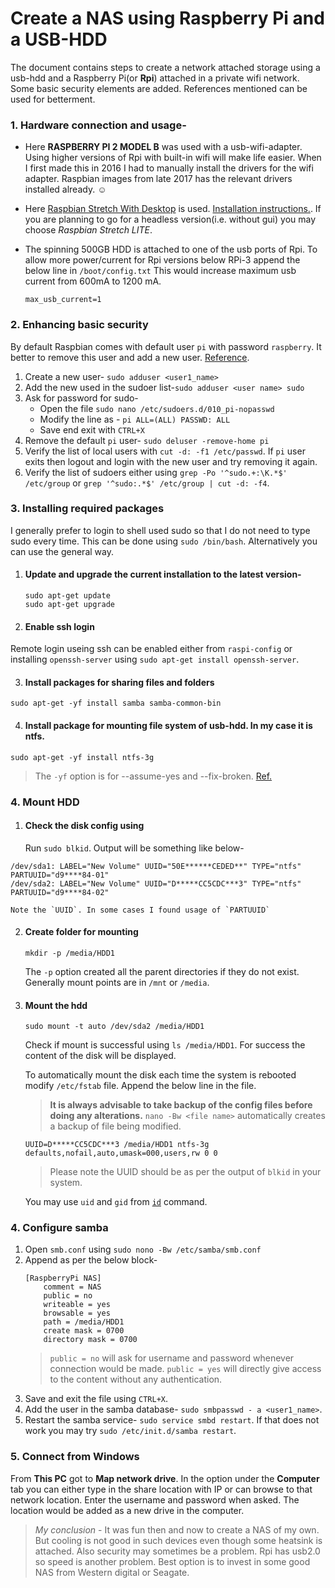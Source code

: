 # Create a NAS using Raspberry Pi and a USB-HDD
The document contains steps to create a network attached storage using a usb-hdd and a Raspberry Pi(or **Rpi**) attached in a private wifi network.
Some basic security elements are added. References mentioned can be used for betterment.

### 1. Hardware connection and usage-
- Here **RASPBERRY PI 2 MODEL B** was used with a usb-wifi-adapter. Using higher versions of Rpi with built-in wifi will make life easier. When I first made this in 2016 I had to manually install the drivers for the wifi adapter. Raspbian images from late 2017 has the relevant drivers installed already. :relaxed:
- Here [Raspbian Stretch With Desktop](https://www.raspberrypi.org/downloads/raspbian/) is used. [Installation instructions.](https://www.raspberrypi.org/documentation/installation/installing-images/README.md). If you are planning to go for a headless version(i.e. without gui) you may choose *Raspbian Stretch LITE*.
- The spinning 500GB HDD is attached to one of the usb ports of Rpi. To allow more power/current for Rpi versions below RPi-3 append the below line in ```/boot/config.txt```
This would increase maximum usb current from 600mA to 1200 mA.

	`max_usb_current=1`

### 2. Enhancing basic security
By default Raspbian comes with default user ```pi``` with password ```raspberry```. It better to remove this user and add a new user. [Reference](https://www.raspberrypi.org/documentation/configuration/security.md).
1. Create a new user- `sudo adduser <user1_name>`
1. Add the new used in the sudoer list-`sudo adduser <user name> sudo`
1. Ask for password for sudo-
	- Open the file `sudo nano /etc/sudoers.d/010_pi-nopasswd`
	- Modify the line as - `pi ALL=(ALL) PASSWD: ALL`
	- Save end exit with `CTRL+X`
1. Remove the default `pi` user- `sudo deluser -remove-home pi`
1. Verify the list of local users with `cut -d: -f1 /etc/passwd`. If ```pi``` user exits then logout and login with the new user and try removing it again.
1. Verify the list of sudoers either using `grep -Po '^sudo.+:\K.*$' /etc/group` or `grep '^sudo:.*$' /etc/group | cut -d: -f4`.

### 3. Installing required packages
I generally prefer to login to shell used sudo so that I do not need to type sudo every time.
This can be done using `sudo /bin/bash`.
Alternatively you can use the general way.

1.  #### Update and upgrade the current installation to the latest version-
	```
	sudo apt-get update
	sudo apt-get upgrade
	```

2.  #### Enable ssh login
Remote login useing ssh can be enabled either from `raspi-config` or installing `openssh-server` using `sudo apt-get install openssh-server`.

3.  #### Install packages for sharing files and folders
`sudo apt-get -yf install samba samba-common-bin`

4.  #### Install package for mounting file system of usb-hdd. In my case it is ntfs.
`sudo apt-get -yf install ntfs-3g`

> The `-yf` option is for --assume-yes and --fix-broken. [Ref.](https://linux.die.net/man/8/apt-get0)

### 4. Mount HDD
1. #### Check the disk config using
	Run `sudo blkid`. Output will be something like below-
```
/dev/sda1: LABEL="New Volume" UUID="50E******CEDED**" TYPE="ntfs" PARTUUID="d9****84-01"
/dev/sda2: LABEL="New Volume" UUID="D*****CC5CDC***3" TYPE="ntfs" PARTUUID="d9****84-02"
```
	Note the `UUID`. In some cases I found usage of `PARTUUID`
2. #### Create folder for mounting
	`mkdir -p /media/HDD1`

	The `-p` option created all the parent directories if they do not exist. Generally mount points are in `/mnt` or `/media`.
3. #### Mount the hdd
	`sudo mount -t auto /dev/sda2 /media/HDD1`

	Check if mount is successful using `ls /media/HDD1`. For success the content of the disk will be displayed.

	To automatically mount the disk each time the system is rebooted modify `/etc/fstab` file. Append the below line in the file.
	> **It is always advisable to take backup of the config files before doing any alterations.** `nano -Bw <file name>` automatically creates a backup of file being modified.

	```
	UUID=D*****CC5CDC***3 /media/HDD1 ntfs-3g defaults,nofail,auto,umask=000,users,rw 0 0
	```
	> Please note the UUID should be as per the output of `blkid` in your system.

	You may use `uid` and `gid` from [`id`](https://kb.iu.edu/d/adwf) command.

### 4. Configure samba
1. Open `smb.conf` using `sudo nono -Bw /etc/samba/smb.conf`
2. Append as per the below block-
	```
	[RaspberryPi NAS]
		comment = NAS
		public = no
		writeable = yes
		browsable = yes
		path = /media/HDD1
		create mask = 0700
		directory mask = 0700
	```
	> `public = no` will ask for username and password whenever connection would be made. `public = yes` will directly give access to the content without any authentication.
3. Save and exit the file using `CTRL+X`.
4. Add the user in the samba database- `sudo smbpasswd - a <user1_name>`.
5. Restart the samba service- `sudo service smbd restart`. If that does not work you may try `sudo /etc/init.d/samba restart`.

### 5. Connect from Windows
From **This PC** got to **Map network drive**. In the option under the **Computer** tab you can either type in the share location with IP or can browse to that network location. Enter the username and password when asked. The location would be added as a new drive in the computer.

>*My conclusion* - It was fun then and now to create a NAS of my own. But cooling is not good in such devices even though some heatsink is attached. Also security may sometimes be a problem. Rpi has usb2.0 so speed is another problem. Best option is to invest in some good NAS from Western digital or Seagate.
